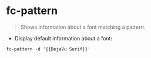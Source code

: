 # fc-pattern

> Shows information about a font matching a pattern.

- Display default information about a font:

`fc-pattern -d '{{DejaVu Serif}}'`
